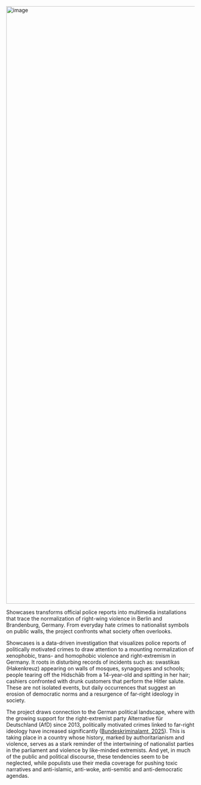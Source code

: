 
<img width="3296" height="1593" alt="image" src="https://github.com/user-attachments/assets/b14b53f2-b0cb-45b5-a0f9-be40f66f243f" />

Showcases transforms official police reports into multimedia installations that trace the normalization of right-wing violence in Berlin and Brandenburg, Germany. From everyday hate crimes to nationalist symbols on public walls, the project confronts what society often overlooks. 

Showcases is a data-driven investigation that visualizes police reports of politically motivated crimes to draw attention to a mounting normalization of xenophobic, trans- and homophobic violence and right-extremism in Germany. It roots in disturbing records of incidents such as: swastikas (Hakenkreuz) appearing on walls of mosques, synagogues and schools; people tearing off the Hidschāb from a 14-year-old and spitting in her hair; cashiers confronted with drunk customers that perform the Hitler salute. These are not isolated events, but daily occurrences that suggest an erosion of democratic norms and a resurgence of far-right ideology in society.

The project draws connection to the German political landscape, where with the growing support for the right-extremist party Alternative für Deutschland (AfD) since 2013, politically motivated crimes linked to far-right ideology have increased significantly ([Bundeskriminalamt, 2025](https://www.bka.de/DE/AktuelleInformationen/StatistikenLagebilder/PolizeilicheKriminalstatistik/pks_node.html)). This is taking place in a country whose history, marked by authoritarianism and violence, serves as a stark reminder of the intertwining of nationalist parties in the parliament and violence by like-minded extremists. And yet, in much of the public and political discourse, these tendencies seem to be neglected, while populists use their media coverage for pushing toxic narratives and anti-islamic, anti-woke, anti-semitic and anti-democratic agendas.
